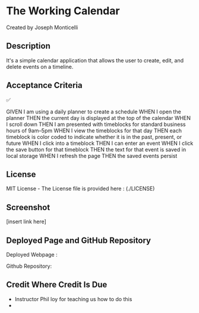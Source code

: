 # The Working Calendar

Created by Joseph Monticelli


## Description

It's a simple calendar application that allows the user to create, edit, and delete events on a timeline. 

## Acceptance Criteria

✅ 

GIVEN I am using a daily planner to create a schedule
WHEN I open the planner
THEN the current day is displayed at the top of the calendar
WHEN I scroll down
THEN I am presented with timeblocks for standard business hours of 9am&ndash;5pm
WHEN I view the timeblocks for that day
THEN each timeblock is color coded to indicate whether it is in the past, present, or future
WHEN I click into a timeblock
THEN I can enter an event
WHEN I click the save button for that timeblock
THEN the text for that event is saved in local storage
WHEN I refresh the page
THEN the saved events persist



## License

MIT License - The License file is provided here : (./LICENSE)

## Screenshot

[insert link here]

## Deployed Page and GitHub Repository

Deployed Webpage : 

Github Repository: 


## Credit Where Credit Is Due

- Instructor Phil loy for teaching us how to do this
- 